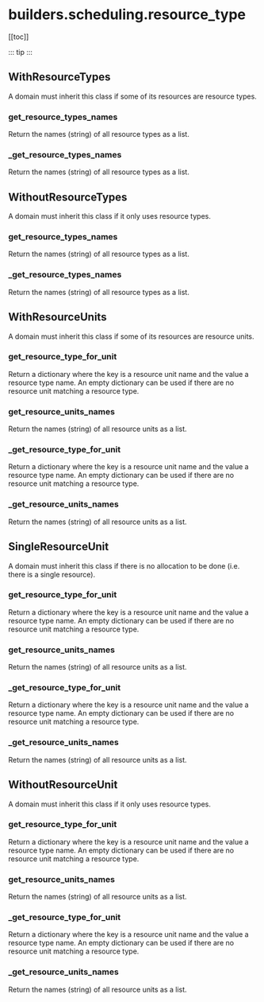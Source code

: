 # builders.scheduling.resource_type

[[toc]]

::: tip
<skdecide-summary></skdecide-summary>
:::

## WithResourceTypes

A domain must inherit this class if some of its resources are resource types.

### get\_resource\_types\_names <Badge text="WithResourceTypes" type="tip"/>

<skdecide-signature name= "get_resource_types_names" :sig="{'params': [{'name': 'self'}], 'return': 'List[str]'}"></skdecide-signature>

Return the names (string) of all resource types as a list.

### \_get\_resource\_types\_names <Badge text="WithResourceTypes" type="tip"/>

<skdecide-signature name= "_get_resource_types_names" :sig="{'params': [{'name': 'self'}], 'return': 'List[str]'}"></skdecide-signature>

Return the names (string) of all resource types as a list.

## WithoutResourceTypes

A domain must inherit this class if it only uses resource types.

### get\_resource\_types\_names <Badge text="WithResourceTypes" type="warn"/>

<skdecide-signature name= "get_resource_types_names" :sig="{'params': [{'name': 'self'}], 'return': 'List[str]'}"></skdecide-signature>

Return the names (string) of all resource types as a list.

### \_get\_resource\_types\_names <Badge text="WithResourceTypes" type="warn"/>

<skdecide-signature name= "_get_resource_types_names" :sig="{'params': [{'name': 'self'}], 'return': 'List[str]'}"></skdecide-signature>

Return the names (string) of all resource types as a list.

## WithResourceUnits

A domain must inherit this class if some of its resources are resource units.

### get\_resource\_type\_for\_unit <Badge text="WithResourceUnits" type="tip"/>

<skdecide-signature name= "get_resource_type_for_unit" :sig="{'params': [{'name': 'self'}], 'return': 'Dict[str, str]'}"></skdecide-signature>

Return a dictionary where the key is a resource unit name and the value a resource type name.
An empty dictionary can be used if there are no resource unit matching a resource type.

### get\_resource\_units\_names <Badge text="WithResourceUnits" type="tip"/>

<skdecide-signature name= "get_resource_units_names" :sig="{'params': [{'name': 'self'}], 'return': 'List[str]'}"></skdecide-signature>

Return the names (string) of all resource units as a list.

### \_get\_resource\_type\_for\_unit <Badge text="WithResourceUnits" type="tip"/>

<skdecide-signature name= "_get_resource_type_for_unit" :sig="{'params': [{'name': 'self'}], 'return': 'Dict[str, str]'}"></skdecide-signature>

Return a dictionary where the key is a resource unit name and the value a resource type name.
An empty dictionary can be used if there are no resource unit matching a resource type.

### \_get\_resource\_units\_names <Badge text="WithResourceUnits" type="tip"/>

<skdecide-signature name= "_get_resource_units_names" :sig="{'params': [{'name': 'self'}], 'return': 'List[str]'}"></skdecide-signature>

Return the names (string) of all resource units as a list.

## SingleResourceUnit

A domain must inherit this class if there is no allocation to be done (i.e. there is a single resource).

### get\_resource\_type\_for\_unit <Badge text="WithResourceUnits" type="warn"/>

<skdecide-signature name= "get_resource_type_for_unit" :sig="{'params': [{'name': 'self'}], 'return': 'Dict[str, str]'}"></skdecide-signature>

Return a dictionary where the key is a resource unit name and the value a resource type name.
An empty dictionary can be used if there are no resource unit matching a resource type.

### get\_resource\_units\_names <Badge text="WithResourceUnits" type="warn"/>

<skdecide-signature name= "get_resource_units_names" :sig="{'params': [{'name': 'self'}], 'return': 'List[str]'}"></skdecide-signature>

Return the names (string) of all resource units as a list.

### \_get\_resource\_type\_for\_unit <Badge text="WithResourceUnits" type="warn"/>

<skdecide-signature name= "_get_resource_type_for_unit" :sig="{'params': [{'name': 'self'}], 'return': 'Dict[str, str]'}"></skdecide-signature>

Return a dictionary where the key is a resource unit name and the value a resource type name.
An empty dictionary can be used if there are no resource unit matching a resource type.

### \_get\_resource\_units\_names <Badge text="WithResourceUnits" type="warn"/>

<skdecide-signature name= "_get_resource_units_names" :sig="{'params': [{'name': 'self'}], 'return': 'List[str]'}"></skdecide-signature>

Return the names (string) of all resource units as a list.

## WithoutResourceUnit

A domain must inherit this class if it only uses resource types.

### get\_resource\_type\_for\_unit <Badge text="WithResourceUnits" type="warn"/>

<skdecide-signature name= "get_resource_type_for_unit" :sig="{'params': [{'name': 'self'}], 'return': 'Dict[str, str]'}"></skdecide-signature>

Return a dictionary where the key is a resource unit name and the value a resource type name.
An empty dictionary can be used if there are no resource unit matching a resource type.

### get\_resource\_units\_names <Badge text="WithResourceUnits" type="warn"/>

<skdecide-signature name= "get_resource_units_names" :sig="{'params': [{'name': 'self'}], 'return': 'List[str]'}"></skdecide-signature>

Return the names (string) of all resource units as a list.

### \_get\_resource\_type\_for\_unit <Badge text="WithResourceUnits" type="warn"/>

<skdecide-signature name= "_get_resource_type_for_unit" :sig="{'params': [{'name': 'self'}], 'return': 'Dict[str, str]'}"></skdecide-signature>

Return a dictionary where the key is a resource unit name and the value a resource type name.
An empty dictionary can be used if there are no resource unit matching a resource type.

### \_get\_resource\_units\_names <Badge text="WithResourceUnits" type="warn"/>

<skdecide-signature name= "_get_resource_units_names" :sig="{'params': [{'name': 'self'}], 'return': 'List[str]'}"></skdecide-signature>

Return the names (string) of all resource units as a list.

